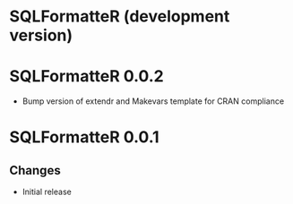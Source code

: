 # SQLFormatteR (development version)

# SQLFormatteR 0.0.2

- Bump version of extendr and Makevars template for CRAN compliance

# SQLFormatteR 0.0.1

## Changes

- Initial release
